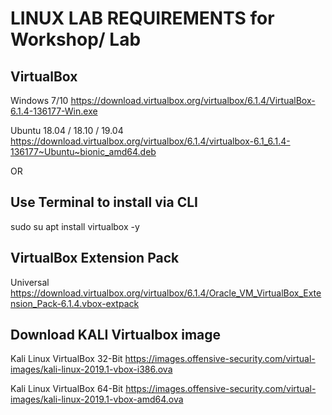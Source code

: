 LINUX LAB REQUIREMENTS for Workshop/ Lab
===================================

VirtualBox
-------------------

Windows 7/10 
https://download.virtualbox.org/virtualbox/6.1.4/VirtualBox-6.1.4-136177-Win.exe


Ubuntu 18.04 / 18.10 / 19.04
https://download.virtualbox.org/virtualbox/6.1.4/virtualbox-6.1_6.1.4-136177~Ubuntu~bionic_amd64.deb

OR

Use Terminal to install via CLI 
-------------------------------

sudo su
apt install virtualbox -y

VirtualBox Extension Pack
-------------------------
Universal
https://download.virtualbox.org/virtualbox/6.1.4/Oracle_VM_VirtualBox_Extension_Pack-6.1.4.vbox-extpack


Download KALI Virtualbox image
------------------------------

Kali Linux VirtualBox 32-Bit
https://images.offensive-security.com/virtual-images/kali-linux-2019.1-vbox-i386.ova

Kali Linux VirtualBox 64-Bit
https://images.offensive-security.com/virtual-images/kali-linux-2019.1-vbox-amd64.ova

